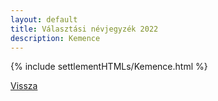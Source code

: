```yaml
---
layout: default
title: Választási névjegyzék 2022
description: Kemence
---
```


{% include settlementHTMLs/Kemence.html %}

[Vissza](./)